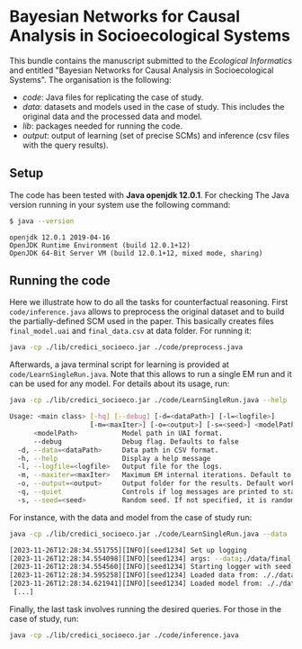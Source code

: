 # Bayesian Networks for Causal Analysis in Socioecological Systems

This bundle contains the manuscript submitted to the _Ecological Informatics_ and entitled  "Bayesian Networks for Causal Analysis in Socioecological Systems".
The organisation  is the following:

- _code_: Java files for replicating the case of study.
- _data_: datasets and models used in the case of study. This includes the original data and the processed data and model.
- _lib_: packages needed for running the code.
- _output_: output of learning (set of precise SCMs) and inference (csv files with the query results).


## Setup

The code has been tested with **Java openjdk 12.0.1**. For checking The Java version running in your system use the
following command:

```bash
$ java --version
```

```
openjdk 12.0.1 2019-04-16
OpenJDK Runtime Environment (build 12.0.1+12)
OpenJDK 64-Bit Server VM (build 12.0.1+12, mixed mode, sharing)
```


## Running the code

Here we illustrate how to do all the tasks for counterfactual reasoning. First `code/inference.java` allows to preprocess
the original dataset and to build the partially-defined SCM used in the paper. This basically creates files `final_model.uai`
and `final_data.csv` at data folder. For running it:

```bash
java -cp ./lib/credici_socioeco.jar ./code/preprocess.java
```

Afterwards, a java terminal script for learning is provided at `code/LearnSingleRun.java`. Note that this allows to run
a single EM run and it can be used for any model.  For details about its usage, run:

```bash
java -cp ./lib/credici_socioeco.jar ./code/LearnSingleRun.java --help
```

```bash
Usage: <main class> [-hq] [--debug] [-d=<dataPath>] [-l=<logfile>]
                    [-m=<maxIter>] [-o=<output>] [-s=<seed>] <modelPath>
      <modelPath>           Model path in UAI format.
      --debug               Debug flag. Defaults to false
  -d, --data=<dataPath>     Data path in CSV format.
  -h, --help                Display a help message
  -l, --logfile=<logfile>   Output file for the logs.
  -m, --maxiter=<maxIter>   Maximum EM internal iterations. Default to 500
  -o, --output=<output>     Output folder for the results. Default working dir.
  -q, --quiet               Controls if log messages are printed to standard output.
  -s, --seed=<seed>         Random seed. If not specified, it is randomly selected.

```

For instance, with the data and model from the case of study run:

```bash
java -cp ./lib/credici_socioeco.jar ./code/LearnSingleRun.java --data ./data/final_data.csv --maxiter 300 --seed 1234 ./data/final_model.uai
```

```bash
[2023-11-26T12:28:34.551755][INFO][seed1234] Set up logging
[2023-11-26T12:28:34.554098][INFO][seed1234] args: --data;./data/final_data.csv;--maxiter;300;--seed;1234;./data/final_model.uai
[2023-11-26T12:28:34.554560][INFO][seed1234] Starting logger with seed 1234
[2023-11-26T12:28:34.595258][INFO][seed1234] Loaded data from: ././data/final_data.csv
[2023-11-26T12:28:34.621941][INFO][seed1234] Loaded model from: ././data/final_model.uai
 [...]
```


Finally, the last task involves running the desired queries. For those in the case of study, run:

```bash
java -cp ./lib/credici_socioeco.jar ./code/inference.java
```
